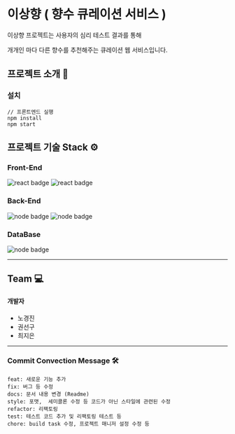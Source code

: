 # 이상향 ( 향수 큐레이션 서비스 )

이상향 프로젝트는 사용자의 심리 테스트 결과를 통해 

개개인 마다 다른 향수를 추천해주는 큐레이션 웹 서비스입니다. 

## 프로젝트 소개 🔎


### 설치
```
// 프론트엔드 실행
npm install
npm start
```
  
## 프로젝트 기술 Stack ⚙️

### Front-End 
![react badge](http://img.shields.io/badge/JavaScript-yellow?style=flat-square&logo=JavaScript) ![react badge](http://img.shields.io/badge/react-v16.13.1-blue?style=flat-square&logo=react)
 


### Back-End  
![node badge](http://img.shields.io/badge/node-v12.14.1-green?style=flat-square&logo=Node.js) ![node badge](http://img.shields.io/badge/Express-v4.17.1-lightgrey?style=flat-square&logo=Express)



### DataBase
![node badge](http://img.shields.io/badge/MySQL-v8.0.21-inactive?style=flat-square&logo=MySQL&logoColor=white)

-----------
## Team 💻
#### 개발자 
* 노경진 
* 권선구 
* 최지은 

------------
### Commit Convection Message 🛠
```
feat: 새로운 기능 추가 
fix: 버그 등 수정 
docs: 문서 내용 변경 (Readme)
style: 포맷,  세미콜론 수정 등 코드가 아닌 스타일에 관련된 수정
refactor: 리팩토링 
test: 테스트 코드 추가 및 리팩토링 테스트 등
chore: build task 수정, 프로젝트 매니저 설정 수정 등
```
